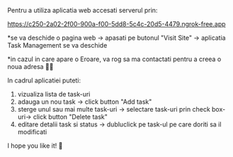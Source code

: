 Pentru a utiliza aplicatia web accesati serverul prin: 

 https://c250-2a02-2f00-900a-f00-5dd8-5c4c-20d5-4479.ngrok-free.app

*se va deschide o pagina web -> apasati pe butonul "Visit Site" -> aplicatia Task Management se va deschide

*in cazul in care apare o Eroare, va rog sa ma contactati pentru a creea o noua adresa 👩‍💻

In cadrul aplicatiei puteti:
 1) vizualiza lista de task-uri
 2) adauga un nou task -> click button "Add task"
 3) sterge unul sau mai multe task-uri -> selectare task-uri prin check box-uri-> click button "Delete task"
 4) editare detalii task si status ->  dubluclick pe task-ul pe care doriti sa il modificati


I hope you like it! 🙂
